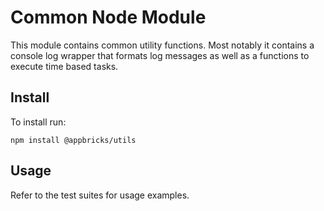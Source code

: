 # Common Node Module

This module contains common utility functions. Most notably it contains a console log wrapper that formats log messages as well as a functions to execute time based tasks.

## Install

To install run:

```
npm install @appbricks/utils
```

## Usage

Refer to the test suites for usage examples.
